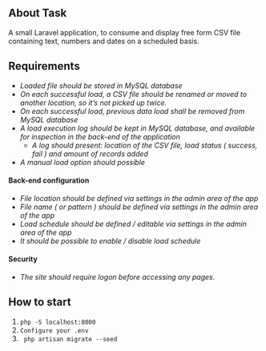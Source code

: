 ## About Task

A small Laravel application, to consume and display free form CSV file  containing text, numbers and dates on a scheduled basis.


## Requirements

- *Loaded file should be stored in MySQL database*
- *On each successful load, a CSV file should be renamed or moved to another location, so it’s not picked up twice.*
- *On each successful load, previous data load shall be removed from MySQL database*
- *A load execution log should be kept in MySQL database, and available for inspection in the back-end of the application*
  - *A log should present: location of the CSV file, load status ( success, fail ) and amount of records added*
- *A manual load option should possible*




#### Back-end configuration

- *File location should be defined via settings in the admin area of the app*
- *File name ( or pattern ) should be defined via settings in the admin area of the app*
- *Load schedule should be defined / editable via settings in the admin area of the app*
- *It should be possible to enable / disable load schedule*

#### Security

- *The site should require logon before accessing any pages.*


## How to start

1. ```php -S localhost:8000```
2. ```Configure your .env```
3. `` php artisan migrate --seed``
